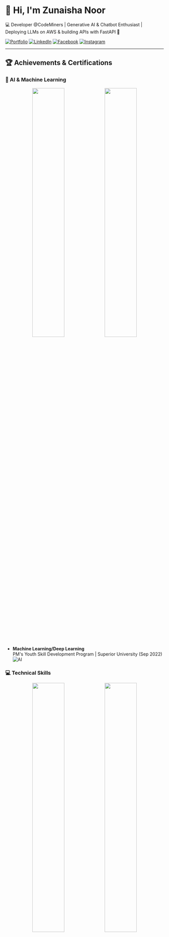 # 👋 Hi, I'm Zunaisha Noor

💻 Developer @CodeMiners | Generative AI & Chatbot Enthusiast | Deploying LLMs on AWS & building APIs with FastAPI 🚀

[![Portfolio](https://img.shields.io/badge/🌐-Portfolio-blue)](https://zunaishanoorportfolio.netlify.app)
[![LinkedIn](https://img.shields.io/badge/🔗-LinkedIn-blue)](https://linkedin.com/in/zunaisha-noor-982791315)
[![Facebook](https://img.shields.io/badge/📘-Facebook-blue)](https://facebook.com/profile.php?id=61565115026868)
[![Instagram](https://img.shields.io/badge/📸-Instagram-red)](https://www.instagram.com/zunaisha1767?igsh=MWNoeGwzeGZld2MwZw==)

---

## 🏆 Achievements & Certifications

### 🤖 AI & Machine Learning
<div align="center">
  <img src="https://github.com/user-attachments/assets/25add1ba-781f-44a9-b543-b6000ba08fec" width="45%" />
  <img src="https://github.com/user-attachments/assets/857e628a-15d9-4c32-893c-9e8263fbca37" width="45%" /> 
</div>

- **Machine Learning/Deep Learning**  
  PM's Youth Skill Development Program | Superior University (Sep 2022)  
  ![AI](https://img.shields.io/badge/🔬-AI-yellowgreen)

### 💻 Technical Skills
<div align="center">
  <img src="https://github.com/user-attachments/assets/67490e40-ce40-41f4-88e7-9d60a4e0c59d" width="45%" />
  <img src="https://github.com/user-attachments/assets/5d64d980-a1be-43df-a8e8-d7d4b0d6d8e3" width="45%" />
</div>

- **PCB Designing using Altium**  
  Superior University (Feb 2023)  
  ![Hardware](https://img.shields.io/badge/🔌-Hardware-orange)

- **Front-End Development**  
  Meta via Coursera (Feb 2024)  
  [![Verify](https://img.shields.io/badge/📜-Verify_Certificate-blue)](https://coursera.org/verify/72Y5ZXSY8KNR)  
  ![Web](https://img.shields.io/badge/🌐-Web_Dev-brightgreen)

### 📊 Data & Business
<div align="center">
  <img src="https://github.com/user-attachments/assets/90884ebd-2630-4bd4-aa6a-c152f493a375" width="45%" />
  <img src="https://github.com/user-attachments/assets/efc37fad-07ab-4270-8b43-53c355c2213b" width="45%" />
</div>

- **Data Analytics & Business Intelligence**  
  DigiSkills (Feb 2024)  
  [![Verify](https://img.shields.io/badge/📜-Verify_Certificate-blue)](https://digiskills.pk/verify)  
  ![Data](https://img.shields.io/badge/📈-Data_Analytics-blueviolet)

### 🚀 Professional Development
<div align="center">
  <img src="https://github.com/user-attachments/assets/9c6f259c-1074-4aee-ac3a-6f0f7af7a6c8" width="45%" />
  <img src="https://github.com/user-attachments/assets/de458c0a-5851-46ff-9cca-8c1b6ac0d1bd" width="45%" />
</div>

- **Freelancing** | DigiSkills (Oct 2023)  
- **Virtual Assistant** | DigiSkills (Feb 2024)  
- **Communication & Soft Skills** | DigiSkills (Oct 2023)

### 🌱 Personal Growth
- **40-Day Sunnah Challenge** | SOSS  
  ![Mindfulness](https://img.shields.io/badge/🧠-Mindfulness-success)

---

## 📈 GitHub Stats

<div align="center">
  <a href="https://github.com/ZunaishaN00R">
    <img height="180em" src="https://github-readme-stats.vercel.app/api?username=ZunaishaN00R&show_icons=true&theme=radical&hide_border=true&count_private=true" />
    <img height="180em" src="https://github-readme-stats.vercel.app/api/top-langs/?username=ZunaishaN00R&layout=compact&theme=radical&hide_border=true&langs_count=8" />
  </a>
</div>

## 🛠️ Technical Stack
```python
{
  "Languages": ["Python", "JavaScript", "HTML/CSS"],
  "AI/ML": ["TensorFlow", "LLMs", "Chatbots"],
  "Cloud": ["AWS", "Serverless"],
  "Web": ["FastAPI", "React"],
  "Tools": ["Altium", "Git", "VS Code"]
}
